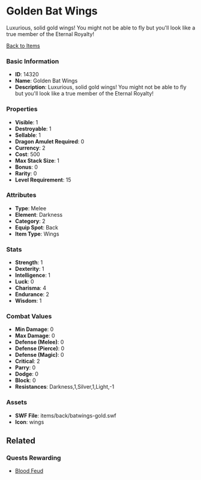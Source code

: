 # Golden Bat Wings

Luxurious, solid gold wings! You might not be able to fly but you'll look like a true member of the Eternal Royalty!

[Back to Items](../items.md)

### Basic Information

- **ID**: 14320
- **Name**: Golden Bat Wings
- **Description**: Luxurious, solid gold wings! You might not be able to fly but you&#039;ll look like a true member of the Eternal Royalty!

### Properties

- **Visible**: 1
- **Destroyable**: 1
- **Sellable**: 1
- **Dragon Amulet Required**: 0
- **Currency**: 2
- **Cost**: 500
- **Max Stack Size**: 1
- **Bonus**: 0
- **Rarity**: 0
- **Level Requirement**: 15

### Attributes

- **Type**: Melee
- **Element**: Darkness
- **Category**: 2
- **Equip Spot**: Back
- **Item Type**: Wings

### Stats

- **Strength**: 1
- **Dexterity**: 1
- **Intelligence**: 1
- **Luck**: 0
- **Charisma**: 4
- **Endurance**: 2
- **Wisdom**: 1

### Combat Values

- **Min Damage**: 0
- **Max Damage**: 0
- **Defense (Melee)**: 0
- **Defense (Pierce)**: 0
- **Defense (Magic)**: 0
- **Critical**: 2
- **Parry**: 0
- **Dodge**: 0
- **Block**: 0
- **Resistances**: Darkness,1,Silver,1,Light,-1

### Assets

- **SWF File**: items/back/batwings-gold.swf
- **Icon**: wings

## Related

### Quests Rewarding

- [Blood Feud](../quests/1282-blood-feud.md)

